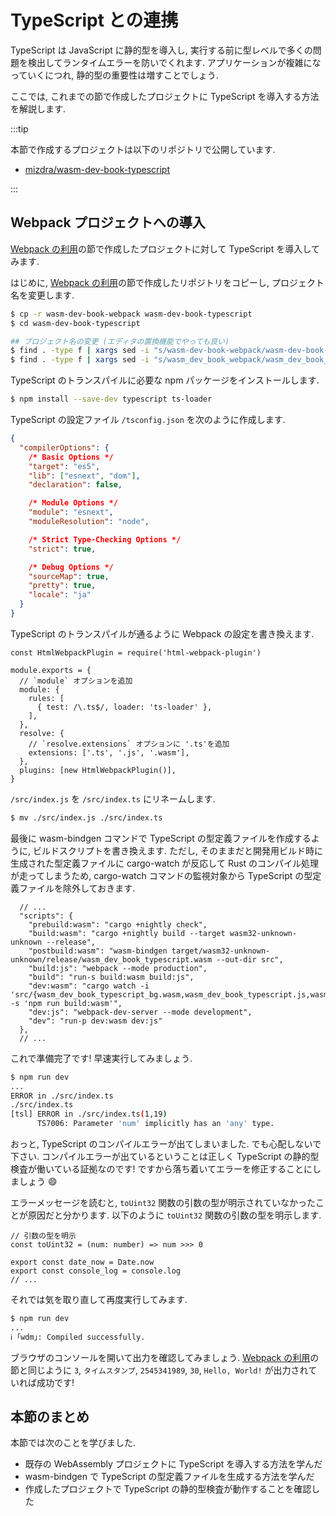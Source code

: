 # TypeScript との連携

TypeScript は JavaScript に静的型を導入し, 実行する前に型レベルで多くの問題を検出してランタイムエラーを防いでくれます. アプリケーションが複雑になっていくにつれ, 静的型の重要性は増すことでしょう.

ここでは, これまでの節で作成したプロジェクトに TypeScript を導入する方法を解説します.

:::tip

本節で作成するプロジェクトは以下のリポジトリで公開しています.

* [mizdra/wasm-dev-book-typescript](https://github.com/mizdra/wasm-dev-book-typescript)

:::

## Webpack プロジェクトへの導入

[Webpack の利用](/webpack.md)の節で作成したプロジェクトに対して TypeScript を導入してみます.

はじめに, [Webpack の利用](/webpack.md)の節で作成したリポジトリをコピーし, プロジェクト名を変更します.

```bash
$ cp -r wasm-dev-book-webpack wasm-dev-book-typescript
$ cd wasm-dev-book-typescript

## プロジェクト名の変更 (エディタの置換機能でやっても良い)
$ find . -type f | xargs sed -i "s/wasm-dev-book-webpack/wasm-dev-book-typescript/g"
$ find . -type f | xargs sed -i "s/wasm_dev_book_webpack/wasm_dev_book_typescript/g"
```

TypeScript のトランスパイルに必要な npm パッケージをインストールします.

```bash
$ npm install --save-dev typescript ts-loader
```

TypeScript の設定ファイル `/tsconfig.json` を次のように作成します.

```json
{
  "compilerOptions": {
    /* Basic Options */
    "target": "es5",
    "lib": ["esnext", "dom"],
    "declaration": false,

    /* Module Options */
    "module": "esnext",
    "moduleResolution": "node",

    /* Strict Type-Checking Options */
    "strict": true,

    /* Debug Options */
    "sourceMap": true,
    "pretty": true,
    "locale": "ja"
  }
}
```

TypeScript のトランスパイルが通るように Webpack の設定を書き換えます.

<!-- prettier-ignore-start -->
```js{4-9,11-12}
const HtmlWebpackPlugin = require('html-webpack-plugin')

module.exports = {
  // `module` オプションを追加
  module: {
    rules: [
      { test: /\.ts$/, loader: 'ts-loader' },
    ],
  },
  resolve: {
    // `resolve.extensions` オプションに '.ts'を追加
    extensions: ['.ts', '.js', '.wasm'],
  },
  plugins: [new HtmlWebpackPlugin()],
}
```
<!-- prettier-ignore-end -->

`/src/index.js` を `/src/index.ts` にリネームします.

```bash
$ mv ./src/index.js ./src/index.ts
```

最後に wasm-bindgen コマンドで TypeScript の型定義ファイルを作成するように, ビルドスクリプトを書き換えます. ただし, そのままだと開発用ビルド時に生成された型定義ファイルに cargo-watch が反応して Rust のコンパイル処理が走ってしまうため, cargo-watch コマンドの監視対象から TypeScript の型定義ファイルを除外しておきます.

```json{5,8}
  // ...
  "scripts": {
    "prebuild:wasm": "cargo +nightly check",
    "build:wasm": "cargo +nightly build --target wasm32-unknown-unknown --release",
    "postbuild:wasm": "wasm-bindgen target/wasm32-unknown-unknown/release/wasm_dev_book_typescript.wasm --out-dir src",
    "build:js": "webpack --mode production",
    "build": "run-s build:wasm build:js",
    "dev:wasm": "cargo watch -i 'src/{wasm_dev_book_typescript_bg.wasm,wasm_dev_book_typescript.js,wasm_dev_book_typescript.d.ts}' -s 'npm run build:wasm'",
    "dev:js": "webpack-dev-server --mode development",
    "dev": "run-p dev:wasm dev:js"
  },
  // ...
```

これで準備完了です! 早速実行してみましょう.

```bash
$ npm run dev
...
ERROR in ./src/index.ts
./src/index.ts
[tsl] ERROR in ./src/index.ts(1,19)
      TS7006: Parameter 'num' implicitly has an 'any' type.
```

おっと, TypeScript のコンパイルエラーが出てしまいました. でも心配しないで下さい. コンパイルエラーが出ているということは正しく TypeScript の静的型検査が働いている証拠なのです! ですから落ち着いてエラーを修正することにしましょう :smile:

エラーメッセージを読むと, `toUint32` 関数の引数の型が明示されていなかったことが原因だと分かります. 以下のように `toUint32` 関数の引数の型を明示します.

<!-- prettier-ignore-start -->
```typescript{1-2}
// 引数の型を明示
const toUint32 = (num: number) => num >>> 0

export const date_now = Date.now
export const console_log = console.log
// ...
```
<!-- prettier-ignore-end -->

それでは気を取り直して再度実行してみます.

```bash
$ npm run dev
...
ℹ ｢wdm｣: Compiled successfully.
```

ブラウザのコンソールを開いて出力を確認してみましょう. [Webpack の利用](/webpack.md)の節と同じように `3`, `タイムスタンプ`, `2545341989`, `30`, `Hello, World!` が出力されていれば成功です!

## 本節のまとめ

本節では次のことを学びました.

* 既存の WebAssembly プロジェクトに TypeScript を導入する方法を学んだ
* wasm-bindgen で TypeScript の型定義ファイルを生成する方法を学んだ
* 作成したプロジェクトで TypeScript の静的型検査が動作することを確認した
